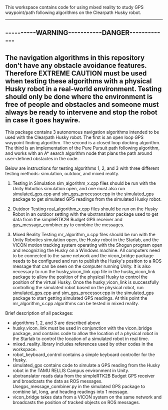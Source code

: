 This workspace contains code for using mixed reality to study GPS waypoint/path following algorithms on the Clearpath Husky robot. 

-----------------------------------------------
----------WARNING-----------DANGER-------------
-----------------------------------------------
The navigation algorithms in this repository don't have any obstacle avoidance features. Therefore EXTREME CAUTION must be used when testing these algorithms with a physical Husky robot in a real-world environment. Testing should only be done where the environment is free of people and obstacles and someone must always be ready to intervene and stop the robot in case it goes haywire.
-----------------------------------------------

This package contains 3 autonomous navigation algorithms intended to be used with the Clearpath Husky robot. The first is an open loop GPS waypoint finding algorithm. The second is a closed loop docking algorithm. The third is an implementation of the Pure Pursuit path following algorithm, and works with an A* search algorithm node that plans the path around user-defined obstacles in the code.

Below are instructions for testing algorithms 1, 2, and 3 with three different testing methods: simulation, outdoor, and mixed reality.

1. Testing in Simulation
sim_algorithm_x.cpp files should be run with the Unity Robotics simulation open, and one must also run simulated_gps.cpp and sim_gps_processor.cpp in the simulated_gps package to get simulated GPS readings from the simulated Husky robot.

2. Outdoor Testing
real_algorithm_x.cpp files should be run on the Husky Robot in an outdoor setting with the ubxtranslator package used to get data from the simpleRTK2B Budget GPS receiver and gps_message_combiner.py to combine the messages.

3. Mixed Reality Testing
mr_algorithm_x.cpp files should be run with the Unity Robotics simulation open, the Husky robot in the Starlab, and the VICON motion tracking system operating with the Shogun program open and recognizing the Husky on a Windows machine. All computers need to be connected to the same network and the vicon_bridge package needs to be configured and run to publish the Husky's position to a ROS message that can be seen on the computer running Unity. It is also necessary to run the husky_vicon_link.cpp file in the husky_vicon_link package to allow the position of the physical Husky to control the position of the virtual Husky. Once the husky_vicon_link is successfully controlling the simulated robot based on the physical robot, run simulated_gps.cpp and sim_gps_processor.cpp in the simulated_gps package to start getting simulated GPS readings. At this point the mr_algorithm_x.cpp algorithms can be tested in mixed reality.

Brief description of all packages:
- algorithms 1, 2, and 3 are described above
- husky_vicon_link must be used in conjunction with the vicon_bridge package, and contains code to allow the location of a physical robot in the Starlab to control the location of a simulated robot in real time.
- mixed_reality_library includes references used by other codes in the workspace.
- robot_keyboard_control contains a simple keyboard controller for the Husky.
- simulated_gps contains code to simulate a GPS reading from the Husky robot in the TAMU RELLIS Campus environment in Unity.
- ubxtranslator reads data from the simpleRTK2B Budget GPS receiver and broadcasts the data as ROS messages. Usegps_message_combiner.py in the simulated GPS package to combine lat, long, and heading readings into 1 message.
- vicon_bridge takes data from a VICON system on the same network and broadcasts the position of tracked objects on ROS messages.